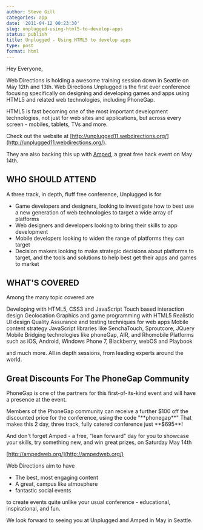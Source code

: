 ```yaml
---
author: Steve Gill
categories: app
date: '2011-04-12 00:23:30'
slug: unplugged-using-html5-to-develop-apps
status: publish
title: Unplugged - Using HTML5 to develop apps
type: post
format: html
---
```


Hey Everyone,

Web Directions is holding a awesome training session down in Seattle on May 12th and 13th. Web Directions Unplugged is the first ever conference focusing specifically on designing and developing games and apps using HTML5 and related web technologies, including PhoneGap.

HTML5 is fast becoming one of the most important development technologies, not just for web sites and applications, but across every screen - mobiles, tablets, TVs and more.

Check out the website at [http://unplugged11.webdirections.org/](http://unplugged11.webdirections.org/).

They are also backing this up with [Amped](http://ampedweb.org/), a great free hack event on May 14th.

## WHO SHOULD ATTEND

A three track, in depth, fluff free conference, Unplugged is for

* Game developers and designers, looking to investigate how to best use a new generation of web technologies to target a wide array of platforms
* Web designers and developers looking to bring their skills to app development
* Mobile developers looking to widen the range of platforms they can target
* Decision makers looking to make strategic decisions about platforms to target, and the tools and solutions to help best get their apps and games to market

## WHAT'S COVERED

Among the many topic covered are

Developing with HTML5, CSS3 and JavaScript Touch based interaction design Geolocation Graphics and game programming with HTML5 Realistic UI design Quality Assurance and testing techniques for web apps Mobile content strategy JavaScript libraries like SenchaTouch, Sproutcore, JQuery Mobile Bridging technologies like phoneGap, AIR, and Rhomobile Platforms such as iOS, Android, Windows Phone 7, Blackberry, webOS and Playbook

and much more. All in depth sessions, from leading experts around the world.

## Great Discounts For The PhoneGap Community

PhoneGap is one of the partners for this first-of-its-kind event and will have a presence at the event.

Members of the PhoneGap community can receive a further $100 off the discounted price for the conference, using the code "**phonegap**" That makes this 2 day, three track, fully catered conference just **$695**!

And don't forget Amped - a free, "lean forward" day for you to showcase your skills, try something new, and win great prizes, on Saturday May 14th

[http://ampedweb.org/](http://ampedweb.org/)

Web Directions aim to have

* The best, most engaging content
* A great, campus like atmosphere
* fantastic social events

to create events quite unlike your usual conference - educational, inspirational, and fun.

We look forward to seeing you at Unplugged and Amped in May in Seattle.
